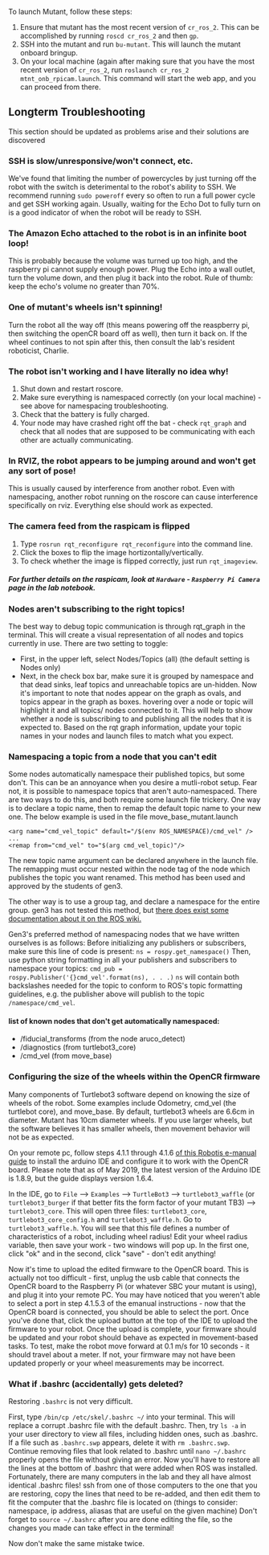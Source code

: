 To launch Mutant, follow these steps:

1. Ensure that mutant has the most recent version of `cr_ros_2`. This can be accomplished by running `roscd cr_ros_2` and then `gp`.
1. SSH into the mutant and run `bu-mutant`. This will launch the mutant onboard bringup.
1. On your local machine (again after making sure that you have the most recent version of `cr_ros_2`, run `roslaunch cr_ros_2 mtnt_onb_rpicam.launch`. This command will start the web app, and you can proceed from there.

## Longterm Troubleshooting
This section should be updated as problems arise and their solutions are discovered

### SSH is slow/unresponsive/won't connect, etc.
We've found that limiting the number of powercycles by just turning off the robot with the switch is deterimental to the robot's ability to SSH. We recommend running `sudo poweroff` every so often to run a full power cycle and get SSH working again. Usually, waiting for the Echo Dot to fully turn on is a good indicator of when the robot will be ready to SSH.

### The Amazon Echo attached to the robot is in an infinite boot loop!
This is probably because the volume was turned up too high, and the raspberry pi cannot supply enough power. Plug the Echo into a wall outlet, turn the volume down, and then plug it back into the robot. Rule of thumb: keep the echo's volume no greater than 70%.

### One of mutant's wheels isn't spinning!
Turn the robot all the way off (this means powering off the reaspberry pi, then switching the openCR board off as well), then turn it back on. If the wheel continues to not spin after this, then consult the lab's resident roboticist, Charlie.


### The robot isn't working and I have literally no idea why!

1. Shut down and restart roscore.
1. Make sure everything is namespaced correctly (on your local machine) - see above for namespacing troubleshooting.
1. Check that the battery is fully charged.
1. Your node may have crashed right off the bat - check `rqt_graph` and check that all nodes that are supposed to be communicating with each other are actually communicating.

### In RVIZ, the robot appears to be jumping around and won't get any sort of pose!

This is usually caused by interference from another robot. Even with namespacing, another robot running on the roscore can cause interference specifically on rviz. Everything else should work as expected.


### The camera feed from the raspicam is flipped

1. Type `rosrun rqt_reconfigure rqt_reconfigure` into the command line.
1. Click the boxes to flip the image hortizontally/vertically.
1. To check whether the image is flipped correctly, just run `rqt_imageview`.

##### For further details on the raspicam, look at `Hardware` - `Raspberry Pi Camera` page in the lab notebook.


### Nodes aren't subscribing to the right topics!
The best way to debug topic communication is through rqt_graph in the terminal. This will create a visual representation of all nodes and topics currently in use. There are two setting to toggle:
- First, in the upper left, select Nodes/Topics (all) (the default setting is Nodes only)
- Next, in the check box bar, make sure it is grouped by namespace and that dead sinks, leaf topics and unreachable topics are un-hidden.
Now it's important to note that nodes appear on the graph as ovals, and topics appear in the graph as boxes. hovering over a node or topic will highlight it and all topics/ nodes connected to it. This will help to show whether a node is subscribing to and publishing all the nodes that it is expected to.
Based on the rqt graph information, update your topic names in your nodes and launch files to match what you expect.


### Namespacing a topic from a node that you can't edit
Some nodes automatically namespace their published topics, but some don't. This can be an annoyance when you desire a mutli-robot setup. Fear not, it is possible to namespace topics that aren't auto-namespaced. There are two ways to do this, and both require some launch file trickery.
One way is to declare a topic name, then to remap the default topic name to your new one. The below example is used in the file move_base_mutant.launch
```
<arg name="cmd_vel_topic" default="/$(env ROS_NAMESPACE)/cmd_vel" />
...
<remap from="cmd_vel" to="$(arg cmd_vel_topic)"/>

```
The new topic name argument can be declared anywhere in the launch file. The remapping must occur nested within the node tag of the node which publishes the topic you want renamed. This method has been used and approved by the students of gen3.

The other way is to use a group tag, and declare a namespace for the entire group. gen3 has not tested this method, but [there does exist some documentation about it on the ROS wiki.](http://wiki.ros.org/roslaunch/XML/group)

Gen3's preferred method of namespacing nodes that we have written ourselves is as follows:
Before initializing any publishers or subscribers, make sure this line of code is present:
`ns = rospy.get_namespace()`
Then, use python string formatting in all your publishers and subscribers to namespace your topics:
`cmd_pub = rospy.Publisher('{}cmd_vel'.format(ns), . . .)`
`ns` will contain both backslashes needed for the topic to conform to ROS's topic formatting guidelines, e.g. the publisher above will publish to the topic `/namespace/cmd_vel`.

#### list of known nodes that don't get automatically namespaced:
* /fiducial_transforms (from the node aruco_detect)
* /diagnostics (from turtlebot3_core)
* /cmd_vel (from move_base)


### Configuring the size of the wheels within the OpenCR firmware
Many components of Turtlebot3 software depend on knowing the size of wheels of the robot. Some examples include Odometry, cmd_vel (the turtlebot core), and move_base. By default, turtlebot3 wheels are 6.6cm in diameter. Mutant has 10cm diameter wheels. If you use larger wheels, but the software believes it has smaller wheels, then movement behavior will not be as expected.

On your remote pc, follow steps 4.1.1 through 4.1.6 [of this Robotis e-manual guide](http://emanual.robotis.com/docs/en/parts/controller/opencr10/) to install the arduino IDE and configure it to work with the OpenCR board. Please note that as of May 2019, the latest version of the Arduino IDE is 1.8.9, but the guide displays version 1.6.4.

In the IDE, go to `File` --> `Examples` --> `TurtleBot3` --> `turtlebot3_waffle` (or `turtlebot3_burger` if that better fits the form factor of your mutant TB3) --> `turtlebot3_core`. This will open three files: `turtlebot3_core`, `turtlebot3_core_config.h` and `turtlebot3_waffle.h`. Go to `turtlebot3_waffle.h`. You will see that this file defines a number of characteristics of a robot, including wheel radius! Edit your wheel radius variable, then save your work - two windows will pop up. In the first one, click "ok" and in the second, click "save" - don't edit anything!

Now it's time to upload the edited firmware to the OpenCR board. This is actually not too difficult - first, unplug the usb cable that connects the OpenCR board to the Raspberry Pi (or whatever SBC your mutant is using), and plug it into your remote PC. You may have noticed that you weren't able to select a port in step 4.1.5.3 of the emanual instructions - now that the OpenCR board is connected, you should be able to select the port. Once you've done that, click the upload button at the top of the IDE to upload the firmware to your robot. Once the upload is complete, your firmware should be updated and your robot should behave as expected in movement-based tasks. To test, make the robot move forward at 0.1 m/s for 10 seconds - it should travel about a meter. If not, your firmware may not have been updated properly or your wheel measurements may be incorrect.


### What if .bashrc (accidentally) gets deleted?
Restoring `.bashrc` is not very difficult.

First, type `/bin/cp /etc/skel/.bashrc ~/` into your terminal. This will replace a corrupt .bashrc file with the default .bashrc.
Then, try `ls -a` in your user directory to view all files, including hidden ones, such as .bashrc. If a file such as `.bashrc.swp` appears, delete it with `rm .bashrc.swp`. Continue removing files that look related to .bashrc until `nano ~/.bashrc` properly opens the file without giving an error.
Now you'll have to restore all the lines at the bottom of .bashrc that were added when ROS was installed. Fortunately, there are many computers in the lab and they all have almost identical .bashrc files! ssh from one of those computers to the one that you are restoring, copy the lines that need to be re-added, and then edit them to fit the computer that the .bashrc file is located on (things to consider: namespace, ip address, aliasas that are useful on the given machine)
Don't forget to `source ~/.bashrc` after you are done editing the file, so the changes you made can take effect in the terminal!

Now don't make the same mistake twice.
